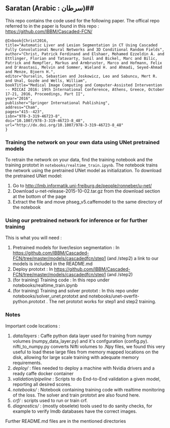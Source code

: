 ## Saratan (Arabic : سرطان)##

This repo contains the code used for the following paper. The offical repo referred to in the paper is found in this repo : https://github.com/IBBM/Cascaded-FCN/
```
@Inbook{Christ2016,
title="Automatic Liver and Lesion Segmentation in CT Using Cascaded Fully Convolutional Neural Networks and 3D Conditional Random Fields",
author="Christ, Patrick Ferdinand and Elshaer, Mohamed Ezzeldin A. and Ettlinger, Florian and Tatavarty, Sunil and Bickel, Marc and Bilic, Patrick and Rempfler, Markus and Armbruster, Marco and Hofmann, Felix and D'Anastasi, Melvin and Sommer, Wieland H. and Ahmadi, Seyed-Ahmad and Menze, Bjoern H.",
editor="Ourselin, Sebastien and Joskowicz, Leo and Sabuncu, Mert R. and Unal, Gozde and Wells, William",
bookTitle="Medical Image Computing and Computer-Assisted Intervention -- MICCAI 2016: 19th International Conference, Athens, Greece, October 17-21, 2016, Proceedings, Part II",
year="2016",
publisher="Springer International Publishing",
address="Cham",
pages="415--423",
isbn="978-3-319-46723-8",
doi="10.1007/978-3-319-46723-8_48",
url="http://dx.doi.org/10.1007/978-3-319-46723-8_48"
}
```
### Training the network on your own data using UNet pretrained models ###
To retrain the network on your data, find the training notebook and the training prototxt in `notebooks/realtime_train.ipynb`. The notebook trains the network using the pretrained UNet model as initialization. To download the pretrained UNet model:

 1. Go to http://lmb.informatik.uni-freiburg.de/people/ronneber/u-net/
 2. Download u-net-release-2015-10-02.tar.gz from the download section at the bottom of the page
 3. Extract the file and move phseg_v5.caffemodel to the same directory of the notebook 

### Using our pretrained network for inference or for further training ###
This is what you will need :
 1. Pretrained models for liver/lesion segmentation : In https://github.com/IBBM/Cascaded-FCN/tree/master/models/cascadedfcn/step1 (and /step2) a link to our models is included in the README.md
 2. Deploy prototxt : In https://github.com/IBBM/Cascaded-FCN/tree/master/models/cascadedfcn/step1 (and /step2)
 3. (for training) Training code : In this repo under notebooks/realtime_train.ipynb
 4. (for training) Training and solver prototxt : In this repo under notebooks/solver_unet.prototxt and notebooks/unet-overfit-python.prototxt . The net prototxt works for step1 and step2 training.
 
### Notes ###
Important code locations :

 1. *data/layers* :  Caffe python data layer used for training from numpy volumes (numpy_data_layer.py) and it's confguration (config.py). nifti_to_numpy.py converts Nifti volumes to .Npy files, we found this very useful to load these large files from memory mapped locations on the disk, allowing for large scale training with adequate memory requirements.
 1. *deploy/* : files needed to deploy a machine with Nvidia drivers and a ready caffe docker container
 1. *validation/pipeline* : Scripts to do End-to-End validation a given model, reporting all desired scores.
 1. *notebooks/* : Notebook containing training code with realtime monitoring of the loss. The solver and train prototxt are also found here.
 1. *crf/* : scripts used to run or train crf. 
 1. *diagnostics/* : (mostly obselete) tools used to do sanity checks, for example to verify lmdb databases have the correct images.

Further README.md files are in the mentioned directories

